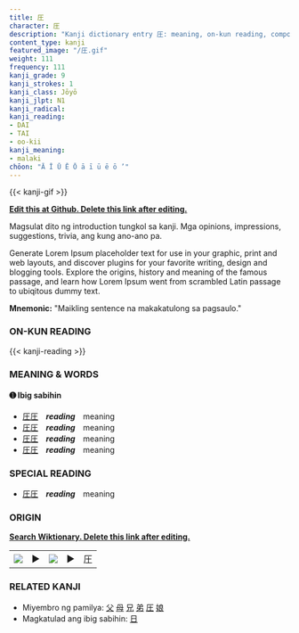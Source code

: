 ```yaml
---
title: 圧
character: 圧
description: "Kanji dictionary entry 圧: meaning, on-kun reading, compounds, origin, related kanji"
content_type: kanji
featured_image: "/圧.gif"
weight: 111
frequency: 111
kanji_grade: 9
kanji_strokes: 1
kanji_class: Jōyō
kanji_jlpt: N1
kanji_radical: 
kanji_reading: 
- DAI
- TAI
- oo-kii
kanji_meaning:
- malaki
chōon: "Ā Ī Ū Ē Ō ā ī ū ē ō ’"
---
```

[//]: # (Don't edit the line below. Kanji animated GIF code is automatically generated.)
{{< kanji-gif >}}

[//]: # (Edit below this line.)

**[Edit this at Github. Delete this link after editing.](https://github.com/tim0g/tim/tree/main/content/kanji/圧/index.md)**

Magsulat dito ng introduction tungkol sa kanji. Mga opinions, impressions, suggestions, trivia, ang kung ano-ano pa.

Generate Lorem Ipsum placeholder text for use in your graphic, print and web layouts, and discover plugins for your favorite writing, design and blogging tools. Explore the origins, history and meaning of the famous passage, and learn how Lorem Ipsum went from scrambled Latin passage to ubiqitous dummy text.
 
**Mnemonic:** "Maikling sentence na makakatulong sa pagsaulo."

### ON-KUN READING

[//]: # (Don't edit the line below. ON-KUN READING code is automatically generated.)
{{< kanji-reading >}}

### MEANING & WORDS

#### ➊ **Ibig sabihin**
  - [圧](../圧)[圧](../圧)　***reading***　meaning
  - [圧](../圧)[圧](../圧)　***reading***　meaning
  - [圧](../圧)[圧](../圧)　***reading***　meaning
  - [圧](../圧)[圧](../圧)　***reading***　meaning

### SPECIAL READING
  - [圧](../圧)[圧](../圧)　***reading***　meaning

### ORIGIN

**[Search Wiktionary. Delete this link after editing.](https://wiktionary.org/wiki/圧)**
<table class="kanji-table"><tr><td>
<img src="60px-圧-bronze.svg.png">
</td><td>▶</td><td>
<img src="60px-圧-oracle.svg.png">
</td><td>▶</td>
<td class="kanji-origin">圧</td>
</tr></table>

### RELATED KANJI
- Miyembro ng pamilya: [父](../父) [母](../母) [兄](../兄) [弟](../弟) [圧](../圧) [娘](../娘)
- Magkatulad ang ibig sabihin: [日](../日)
